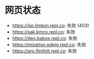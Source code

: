 # 网页状态
- https://jsn.limkon.repl.co: 失败 (403)
- https://sak.kmco.repl.co: 失败
- https://deo.babox.repl.co: 失败
- https://mization.edpjg.repl.co: 失败
- https://aro.flinthill.repl.co: 失败
